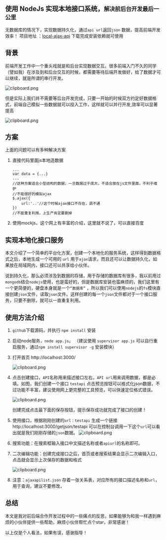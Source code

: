 ## 使用 NodeJs 实现本地接口系统，`解决前后台开发最后一公里` ##
无数据库的情况下，实现数据持久化，通过`api url`返回`json` 数据，提高前端开发效率！
项目地址  ：[local-ajax-api][1]  下载完成安装依赖就可使用
## 背景 ##
前端开发工作中一个重头戏就是和后台实现数据交互。很多前端入门不久的同学（譬如我）在涉及到和后台交互的时候，都需要等待后端开发做好，给了数据才可以继续，就是所谓的串行开发。

![clipboard.png](/img/bVE9PQ)

但是实际上我们并不需要等后台开发完成，只要一开始的时候双方约定好数据格式，前端自己模拟一些数据就可以投入工作，这样就可以并行开发,效率可以显著提高

![clipboard.png](/img/bVE9QX)

## 方案 ##
上面的问题可以有多种解决方案

 1. 直接代码里面js本地造数据 

    ```
    ...
    var data = {...}
    ...
    //这种方案适合小型结构的数据，一旦数据过于庞大，不适合放在js文件里面，不利于维护
    //不能很好的模拟ajax
    $.ajax({
        url:'..'//这个时候ajax接口不存在，调不通
    })
    //不能重复利用，上生产肯定要删掉
    ```
 2. 使用mockjs，这个网上有丰富的介绍，这里就不说了，可以直接百度

## 实现本地化接口服务 ##
本文介绍了一个简单的平台化方案，创建一个本地化的服务系统，这样得到数据格式之后，本地生成一个可用的 `url` 用于`ajax`请求，而且还可以让数据持久化，如果放在局域网内，接口还可以共享给小伙伴。

说到持久化，那么必须涉及到数据的存储，用于存储的数据库有很多，我以前用过`mongodb`结合`nodejs`使用，也是蛮好的，但是数据库安装也蛮麻烦的，我们这里有一个更简便的，硬盘本身就是一个`“数据库”` ，所以我们可以使用`nodejs`的`fs`模块直接创建`json`文件，读取`json`文件。这样创建的每一个`json`文件都对于一个接口服务，只要不删除，就可以一直重复利用。

## 使用方法介绍 ##

 1. `github`下载源码，并执行 `npm install` 安装
 2. 启动node服务，`node app.js`。  （建议使用 `supervisor app.js` 可以自行重启服务，通过`npm install supervisor -g`  安装模块）
 3. 打开首页  http://localhost:3000/ 

    ![clipboard.png](/img/bVE9Vy)

 4. 点击创建接口，`API`名称用来描述接口左右，`API url`用来调用数据，都是必填。如图，我们创建一个接口 `testapi` 点击预览按钮可以格式化json数据，不过功能不丰富，建议使用网上更完整的工具预览，可以快速定位格式错误。

    ![clipboard.png](/img/bVE9Wr)
    
 
    
    创建完成点击最下面的保存按钮，提示保存成功就完成了接口的创建！
    

 5. 使用接口，根据刚刚创建的`url：testapi` 生成一个链接  http://localhost:3000/getjson/testapi
可以在控制台调用一下这个`url`可以看出就是我们刚刚存储的`json`数据。
    ![clipboard.png](/img/bVE9Xs)

 6. 搜索功能：在搜索框输入接口中文描述名称或者`apiurl`的名称即可。

 7. 二次编辑功能：创建完成接口之后，首页或者搜索结果会显示二次编辑入口，点击就会显示上次保存的数据和格式

    ![clipboard.png](/img/bVE9X0)
 

 8. 注意：`ajaxapilist.json` 存着一张关系表，对应所有的接口描述名称和`url`，用于查询，建议不要修改，

   

## 总结 ##
本文是我对前后端合作开发过程中的一些痛点的反思，如果能够为和我一样遇到麻烦的小伙伴提供一些帮助，麻烦小伙伴帮忙点个star，非常感谢！


以上仅是个人看法，如果有误，感谢指导！


  [1]: https://github.com/kliuj/local-ajax-api
